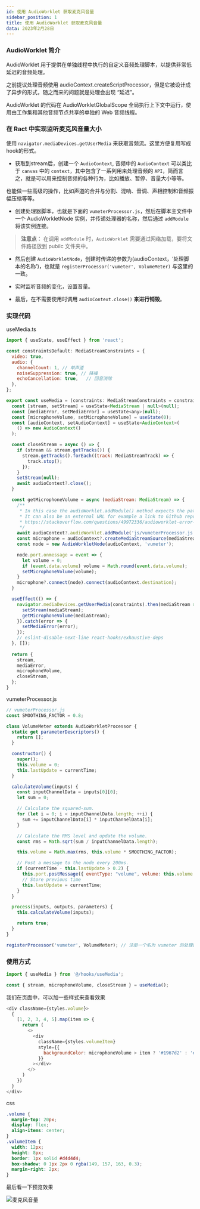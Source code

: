 ```yaml
---
id: 使用 AudioWorklet 获取麦克风音量
sidebar_position: 1
title: 使用 AudioWorklet 获取麦克风音量
data: 2023年2月28日
---
```



### AudioWorklet 简介

AudioWorklet 用于提供在单独线程中执行的自定义音频处理脚本，以提供非常低延迟的音频处理。

之前提议处理音频使用 audioContext.createScriptProcessor，但是它被设计成了异步的形式，随之而来的问题就是处理会出现 “延迟”。

AudioWorklet 的代码在 AudioWorkletGlobalScope 全局执行上下文中运行，使用由工作集和其他音频节点共享的单独的 Web 音频线程。

### 在 Ract 中实现监听麦克风音量大小

使用 `navigator.mediaDevices.getUserMedia` 来获取音频流。这里方便复用写成hook的形式。

* 获取到stream后，创建一个 `AudioContext`, 音频中的 `AudioContext` 可以类比于 `canvas` 中的 `context`，其中包含了一系列用来处理音频的 `API`，简而言之，就是可以用来控制音频的各种行为，比如播放、暂停、音量大小等等。

也能做一些高级的操作，比如声道的合并与分割、混响、音调、声相控制和音频振幅压缩等等。

* 创建处理器脚本，也就是下面的 `vumeterProcessor.js`，然后在脚本主文件中一个 AudioWorkletNode 实例，并传递处理器的名称，然后通过 `addModule` 将该实例连接。

> **注意点：**
> 在调用 `addModule` 时，`AudioWorklet` 需要通过网络加载，要将文件路径放到 pubilc 文件夹中。

* 然后创建 `AudioWorkletNode`，创建时传递的参数为(audioContext，‘处理脚本的名称’)，也就是 `registerProcessor('vumeter', VolumeMeter)` 与这里的一致。

* 实时监听音频的变化，设置音量。

* 最后，在不需要使用时调用 `audioContext.close()` **来进行销毁**。

### 实现代码

useMedia.ts

```js
import { useState, useEffect } from 'react';

const constraintsDefault: MediaStreamConstraints = {
  video: true,
  audio: {
    channelCount: 1, // 单声道
    noiseSuppression: true, // 降噪
    echoCancellation: true,   // 回音消除
  },
};

export const useMedia = (constraints: MediaStreamConstraints = constraintsDefault) => {
  const [stream, setStream] = useState<MediaStream | null>(null);
  const [mediaError, setMediaError] = useState<any>(null);
  const [microphoneVolume, setMicrophoneVolume] = useState(0);
  const [audioContext, setAudioContext] = useState<AudioContext>(
    () => new AudioContext()
  );

  const closeStream = async () => {
    if (stream && stream.getTracks()) {
      stream.getTracks().forEach((track: MediaStreamTrack) => {
        track.stop();
      });
    }
    setStream(null);
    await audioContext?.close();
  }

  const getMicrophoneVolume = async (mediaStream: MediaStream) => {
    /**
     * In this case the audioWorklet.addModule() method expects the path to point to your public folder. 
     * It can also be an external URL for example a link to Github repository that loads the JS file.
     * https://stackoverflow.com/questions/49972336/audioworklet-error-domexception-the-user-aborted-a-request
     */
    await audioContext?.audioWorklet.addModule('js/vumeterProcessor.js');
    const microphone = audioContext?.createMediaStreamSource(mediaStream);
    const node = new AudioWorkletNode(audioContext, 'vumeter');

    node.port.onmessage = event => {
      let volume = 0;
      if (event.data.volume) volume = Math.round(event.data.volume);
      setMicrophoneVolume(volume);
    }
    microphone?.connect(node).connect(audioContext.destination);
  }

  useEffect(() => {
    navigator.mediaDevices.getUserMedia(constraints).then(mediaStream => {
      setStream(mediaStream);
      getMicrophoneVolume(mediaStream);
    }).catch(error => {
      setMediaError(error);
    });
    // eslint-disable-next-line react-hooks/exhaustive-deps
  }, []);
  
  return {
    stream,
    mediaError,
    microphoneVolume,
    closeStream,
  };
}
```
vumeterProcessor.js

```js
// vumeterProcessor.js
const SMOOTHING_FACTOR = 0.8;

class VolumeMeter extends AudioWorkletProcessor {
  static get parameterDescriptors() {
    return [];
  }

  constructor() {
    super();
    this.volume = 0;
    this.lastUpdate = currentTime;
  }

  calculateVolume(inputs) {
    const inputChannelData = inputs[0][0];
    let sum = 0;

    // Calculate the squared-sum.
    for (let i = 0; i < inputChannelData.length; ++i) {
      sum += inputChannelData[i] * inputChannelData[i];
    }

    // Calculate the RMS level and update the volume.
    const rms = Math.sqrt(sum / inputChannelData.length);

    this.volume = Math.max(rms, this.volume * SMOOTHING_FACTOR);

    // Post a message to the node every 200ms.
    if (currentTime - this.lastUpdate > 0.2) {
      this.port.postMessage({ eventType: "volume", volume: this.volume * 100 });
      // Store previous time
      this.lastUpdate = currentTime;
    }
  }

  process(inputs, outputs, parameters) {
    this.calculateVolume(inputs);

    return true;
  }
}

registerProcessor('vumeter', VolumeMeter); // 注册一个名为 vumeter 的处理函数 注意：与主线程中的名字对应。
```

### 使用方式

```js
import { useMedia } from '@/hooks/useMedia';

const { stream, microphoneVolume, closeStream } = useMedia();
```

我们在页面中，可以加一些样式来查看效果

```js
<div className={styles.volume}>
  {
    [1, 2, 3, 4, 5].map(item => {
      return (
        <>
          <div 
            className={styles.volumeItem} 
            style={{
              backgroundColor: microphoneVolume > item ? '#1967d2' : '#fff'
            }}
          ></div>
        </>
      )
    })
  }
</div>
```
css

```css
.volume {
  margin-top: 20px;
  display: flex;
  align-items: center;
}
.volumeItem {
  width: 12px;
  height: 8px;
  border: 1px solid #d4d4d4;
  box-shadow: 0 1px 2px 0 rgba(149, 157, 163, 0.3);
  margin-right: 2px;
}
```
最后看一下预览效果

![麦克风音量](../img/麦克风音量.png "麦克风音量")

